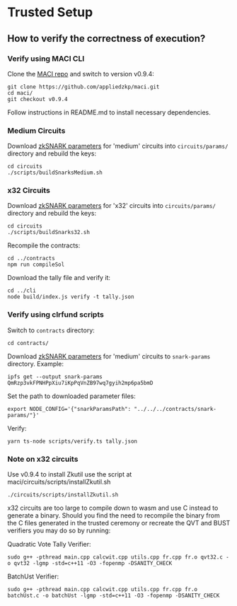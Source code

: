 # Trusted Setup

## How to verify the correctness of execution?

### Verify using MACI CLI

Clone the [MACI repo](https://github.com/appliedzkp/maci/) and switch to version v0.9.4:

```
git clone https://github.com/appliedzkp/maci.git
cd maci/
git checkout v0.9.4
```

Follow instructions in README.md to install necessary dependencies.


### Medium Circuits
Download [zkSNARK parameters](https://gateway.pinata.cloud/ipfs/QmRzp3vkFPNHPpXiu7iKpPqVnZB97wq7gyih2mp6pa5bmD) for 'medium' circuits into `circuits/params/` directory and rebuild the keys:

```
cd circuits
./scripts/buildSnarksMedium.sh
```

### x32 Circuits
Download [zkSNARK parameters](https://gateway.pinata.cloud/ipfs/QmWSxPBNYDtsK23KwYdMtcDaJg3gWS3LBsqMnENrVG6nmc) for 'x32' circuits into `circuits/params/` directory and rebuild the keys:

```
cd circuits
./scripts/buildSnarks32.sh
```

Recompile the contracts:

```
cd ../contracts
npm run compileSol
```

Download the tally file and verify it:

```
cd ../cli
node build/index.js verify -t tally.json
```

### Verify using clrfund scripts

Switch to `contracts` directory:

```
cd contracts/
```

Download [zkSNARK parameters](https://gateway.pinata.cloud/ipfs/QmRzp3vkFPNHPpXiu7iKpPqVnZB97wq7gyih2mp6pa5bmD) for 'medium' circuits to `snark-params` directory. Example:

```
ipfs get --output snark-params QmRzp3vkFPNHPpXiu7iKpPqVnZB97wq7gyih2mp6pa5bmD
```

Set the path to downloaded parameter files:

```
export NODE_CONFIG='{"snarkParamsPath": "../../../contracts/snark-params/"}'
```

Verify:

```
yarn ts-node scripts/verify.ts tally.json
```

### Note on x32 circuits

Use v0.9.4 to install Zkutil use the script at maci/circuits/scripts/installZkutil.sh

```
./circuits/scripts/installZkutil.sh
```

x32 circuits are too large to compile down to wasm and use C instead to generate a binary. Should you find the need to recompile the binary from the C files generated in the trusted ceremony or recreate the QVT and BUST verifiers you may do so by running:

Quadratic Vote Tally Verifier: 
```
sudo g++ -pthread main.cpp calcwit.cpp utils.cpp fr.cpp fr.o qvt32.c -o qvt32 -lgmp -std=c++11 -O3 -fopenmp -DSANITY_CHECK
```
BatchUst Verifier:
```
sudo g++ -pthread main.cpp calcwit.cpp utils.cpp fr.cpp fr.o batchUst.c -o batchUst -lgmp -std=c++11 -O3 -fopenmp -DSANITY_CHECK
```
